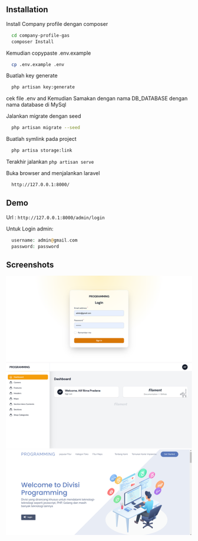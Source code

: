 
## Installation

Install Company profile dengan composer

```bash
  cd company-profile-gas
  composer Install
```
Kemudian copypaste .env.example
```bash
  cp .env.example .env
```
Buatlah key generate
```bash
  php artisan key:generate
```
cek file .env and Kemudian Samakan dengan nama DB_DATABASE dengan nama database di MySql

Jalankan migrate dengan seed
```bash
  php artisan migrate --seed
```
Buatlah symlink pada project
```bash
  php artisa storage:link
```
Terakhir jalankan ```php artisan serve```

Buka browser and menjalankan laravel
```bash
  http://127.0.0.1:8000/
```
## Demo

Url : ```http://127.0.0.1:8000/admin/login```

Untuk Login admin:
```php
  username: admin@gmail.com
  password: password
```

## Screenshots
<img src="./public/ss/auth.png">
<img src="./public/ss/admin.png">
<img src="./public/ss/herro.png">


